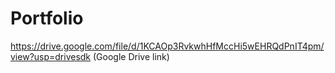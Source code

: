 # Portfolio
https://drive.google.com/file/d/1KCAOp3RvkwhHfMccHi5wEHRQdPnIT4pm/view?usp=drivesdk (Google Drive link)
